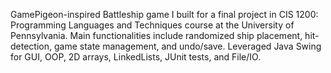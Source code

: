 GamePigeon-inspired Battleship game I built for a final project in CIS 1200: Programming Languages and Techniques course at the University of Pennsylvania. Main functionalities include  randomized ship placement, hit-detection, game state management, and undo/save. Leveraged Java Swing for GUI, OOP, 2D arrays, LinkedLists, JUnit tests, and File/IO.

